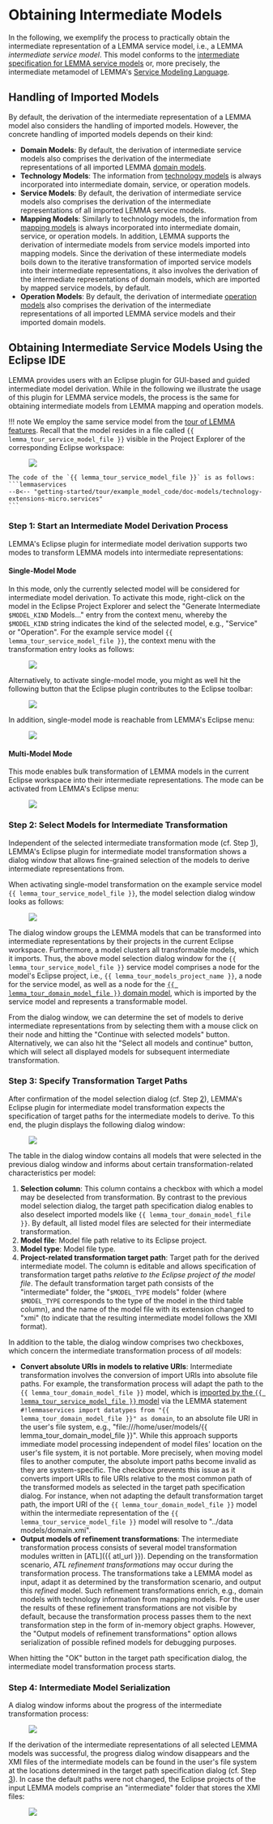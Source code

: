 # Obtaining Intermediate Models

In the following, we exemplify the process to practically obtain the
intermediate representation of a LEMMA service model, i.e., a LEMMA
*intermediate service model*. This model conforms to the
[intermediate specification for LEMMA service models](../intermediate-service-model-specification/index.md)
or, more precisely, the intermediate metamodel of LEMMA's
[Service Modeling Language](../../../user-guide/service-modeling-language/index.md).

## Handling of Imported Models

By default, the derivation of the intermediate representation of a LEMMA model
also considers the handling of imported models. However, the concrete handling
of imported models depends on their kind:

- **Domain Models**: By default, the derivation of intermediate service models
    also comprises the derivation of the intermediate representations of all
    imported LEMMA
    [domain models](../../../user-guide/domain-data-modeling-language/index.md).
- **Technology Models**: The information from
    [technology models](../../../user-guide/technology-modeling-language/index.md)
    is always incorporated into intermediate domain, service, or operation models.
- **Service Models**: By default, the derivation of intermediate service models
    also comprises the derivation of the intermediate representations of all
    imported LEMMA service models.
- **Mapping Models**: Similarly to technology models, the information from 
    [mapping models](../../../user-guide/service-technology-mapping-modeling-language/index.md)
    is always incorporated into intermediate domain, service, or operation
    models. In addition, LEMMA supports the derivation of intermediate models
    from service models imported into mapping models. Since the derivation of
    these intermediate models boils down to the iterative transformation of
    imported service models into their intermediate representations, it also
    involves the derivation of the intermediate representations of domain
    models, which are imported by mapped service models, by default.
- **Operation Models**: By default, the derivation of intermediate
    [operation models](../../../user-guide/operation-modeling-language/index.md)
    also comprises the derivation of the intermediate representations of all
    imported LEMMA service models and their imported domain models.

## Obtaining Intermediate Service Models Using the Eclipse IDE

LEMMA provides users with an Eclipse plugin for GUI-based and guided
intermediate model derivation. While in the following we illustrate the usage of
this plugin for LEMMA service models, the process is the same for obtaining
intermediate models from LEMMA mapping and operation models.

!!! note
    We employ the same service model from the
    [tour of LEMMA features](../../../getting-started/tour/#step-3-create-a-service-model).
    Recall that the model resides in a file called
    `{{ lemma_tour_service_model_file }}` visible in the Project Explorer of the
    corresponding Eclipse workspace:
    <figure>
        <img src="figures/example-service-model.png" loading="lazy"/>
    </figure>

    The code of the `{{ lemma_tour_service_model_file }}` is as follows:
    ```lemmaservices
    --8<-- "getting-started/tour/example_model_code/doc-models/technology-extensions-micro.services"
    ```

### Step 1: Start an Intermediate Model Derivation Process

LEMMA's Eclipse plugin for intermediate model derivation supports two modes to
transform LEMMA models into intermediate representations:

#### Single-Model Mode

In this mode, only the currently selected model will be considered for
intermediate model derivation. To activate this mode, right-click on the model
in the Eclipse Project Explorer and select the
"Generate Intermediate `$MODEL_KIND` Models..." entry from the context menu,
whereby the `$MODEL_KIND` string indicates the kind of the selected model, e.g.,
"Service" or "Operation". For the example service model
`{{ lemma_tour_service_model_file }}`, the context menu with the transformation
entry looks as follows:
<figure>
    <img src="figures/single-model-context-menu.png" loading="lazy"/>
</figure>

Alternatively, to activate single-model mode, you might as well hit the
following button that the Eclipse plugin contributes to the Eclipse toolbar:
<figure>
    <img src="figures/single-model-toolbar.png" loading="lazy"/>
</figure>

In addition, single-model mode is reachable from LEMMA's Eclipse menu:
<figure>
    <img src="figures/single-model-menu.png" loading="lazy"/>
</figure>

#### Multi-Model Mode

This mode enables bulk transformation of LEMMA models in the current Eclipse
workspace into their intermediate representations. The mode can be activated
from LEMMA's Eclipse menu:
<figure>
    <img src="figures/multi-model-menu.png" loading="lazy"/>
</figure>

### Step 2: Select Models for Intermediate Transformation

Independent of the selected intermediate transformation mode (cf. Step
[1](#step-1-start-an-intermediate-model-derivation-process)), LEMMA's Eclipse
plugin for intermediate model transformation shows a dialog window that allows
fine-grained selection of the models to derive intermediate representations
from.

When activating single-model transformation on the example service model
`{{ lemma_tour_service_model_file }}`, the model selection dialog window looks
as follows:
<figure>
    <img src="figures/example-model-selection-dialog.png" loading="lazy"/>
</figure>

The dialog window groups the LEMMA models that can be transformed into
intermediate representations by their projects in the current Eclipse workspace.
Furthermore, a model clusters all transformable models, which it imports. Thus,
the above model selection dialog window for the
`{{ lemma_tour_service_model_file }}` service model comprises a node for the
model's Eclipse project, i.e., `{{ lemma_tour_models_project_name }}`, a node 
for the service model, as well as a node for the
[`{{ lemma_tour_domain_model_file }}` domain model](../../../getting-started/tour/#step-2-create-a-domain-model),
which is imported by the service model and represents a transformable model.

From the dialog window, we can determine the set of models to derive
intermediate representations from by selecting them with a mouse click on their
node and hitting the "Continue with selected models" button. Alternatively, we
can also hit the "Select all models and continue" button, which will select all
displayed models for subsequent intermediate transformation.

### Step 3: Specify Transformation Target Paths

After confirmation of the model selection dialog (cf. Step
[2](#step-2-select-models-for-intermediate-transformation)), LEMMA's Eclipse
plugin for intermediate model transformation expects the specification of target
paths for the intermediate models to derive. To this end, the plugin displays
the following dialog window:
<figure>
    <img src="figures/example-model-path-specification-dialog.png" loading="lazy"/>
</figure>

The table in the dialog window contains all models that were selected in the
previous dialog window and informs about certain transformation-related
characteristics per model:

1. **Selection column**: This column contains a checkbox with which a model may
    be deselected from transformation. By contrast to the previous model
    selection dialog, the target path specification dialog enables to also
    deselect imported models like `{{ lemma_tour_domain_model_file }}`. By
    default, all listed model files are selected for their intermediate
    transformation.
2. **Model file**: Model file path relative to its Eclipse project.
3. **Model type**: Model file type.
4. **Project-related transformation target path**: Target path for the derived
    intermediate model. The column is editable and allows specification of
    transformation target paths *relative to the Eclipse project of the model*
    *file*. The default transformation target path consists of the
    "intermediate" folder, the "`$MODEL_TYPE` models" folder (where
    `$MODEL_TYPE` corresponds to the type of the model in the third table
    column), and the name of the model file with its extension changed to "xmi"
    (to indicate that the resulting intermediate model follows the XMI format).

In addition to the table, the dialog window comprises two checkboxes, which
concern the intermediate transformation process of *all* models:

- **Convert absolute URIs in models to relative URIs**: Intermediate
    transformation involves the conversion of import URIs into absolute file
    paths. For example, the transformation process will adapt the
    path to the `{{ lemma_tour_domain_model_file }}` model, which is
    [imported by the `{{ lemma_tour_service_model_file }}` model](../../../getting-started/tour/#step-3-create-a-service-model)
    via the LEMMA statement
    `#!lemmaservices import datatypes from "{{ lemma_tour_domain_model_file }}" as domain`, to an
    absolute file URI in the user's file system, e.g.,
    "file:///home/user/models/{{ lemma_tour_domain_model_file }}". While this
    approach supports immediate model processing independent of model files'
    location on the user's file system, it is not portable. More precisely, when
    moving model files to another computer, the absolute import paths become
    invalid as they are system-specific. The checkbox prevents this issue as it
    converts import URIs to file URIs relative to the most common path of the
    transformed models as selected in the target path specification dialog. For
    instance, when not adapting the default transformation target path, the
    import URI of the `{{ lemma_tour_domain_model_file }}` model within the
    intermediate representation of the `{{ lemma_tour_service_model_file }}`
    model will resolve to "../data models/domain.xmi".
- **Output models of refinement transformations**: The intermediate
    transformation process consists of several model transformation modules
    written in [ATL]({{ atl_url }}). Depending on the transformation scenario,
    *ATL refinement transformations* may occur during the transformation
    process. The transformations take a LEMMA model as input, adapt it as
    determined by the transformation scenario, and output this *refined* model.
    Such refinement transformations enrich, e.g., domain models with technology
    information from mapping models. For the user the results of these
    refinement transformations are not visible by default, because the
    transformation process passes them to the next transformation step in the
    form of in-memory object graphs. However, the "Output models of refinement
    transformations" option allows serialization of possible refined models for
    debugging purposes.

When hitting the "OK" button in the target path specification dialog, the
intermediate model transformation process starts.

### Step 4: Intermediate Model Serialization

A dialog window informs about the progress of the intermediate transformation
process:

<figure>
    <img src="figures/example-model-transformation-dialog.png" loading="lazy"/>
</figure>

If the derivation of the intermediate representations of all selected LEMMA
models was successful, the progress dialog window disappears and the XMI files
of the intermediate models can be found in the user's file system at the
locations determined in the target path specification dialog (cf. Step
[3](#step-3-specify-transformation-target-paths)). In case the default paths
were not changed, the Eclipse projects of the input LEMMA models comprise an
"intermediate" folder that stores the XMI files:

<figure>
    <img src="figures/example-intermediate-models.png" loading="lazy"/>
</figure>
